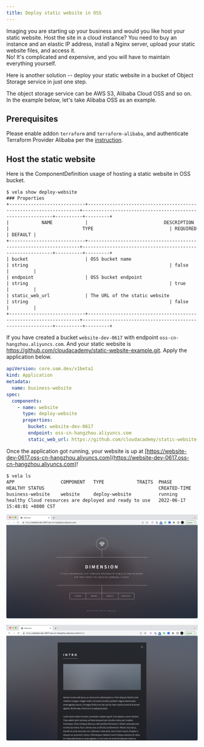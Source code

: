 ```yaml
---
title: Deploy static website in OSS
---
```


Imaging you are starting up your business and would you like host your static website.
Host the site in a cloud instance? You need to buy an instance and an elastic IP address, install a Nginx server, upload your static
website files, and access it.  
No! It's complicated and expensive, and you will have to maintain everything yourself.

Here is another solution -- deploy your static website in a bucket of Object Storage service in just one step.

The object storage service can be AWS S3, Alibaba Cloud OSS and so on. In the example below, let's take Alibaba OSS as an example.

## Prerequisites

Please enable addon `terraform` and `terraform-alibaba`, and authenticate Terraform Provider Alibaba per the [instruction](../../../reference/addons/terraform).

## Host the static website

Here is the ComponentDefinition usage of hosting a static website in OSS bucket.

```shell
$ vela show deploy-website
### Properties
+----------------------------+-------------------------------------------------------------------+-----------------------------------------------------------+----------+---------+
|            NAME            |                            DESCRIPTION                            |                           TYPE                            | REQUIRED | DEFAULT |
+----------------------------+-------------------------------------------------------------------+-----------------------------------------------------------+----------+---------+
| bucket                     | OSS bucket name                                                   | string                                                    | false    |         |
| endpoint                   | OSS bucket endpoint                                               | string                                                    | true     |         |
| static_web_url             | The URL of the static website                                     | string                                                    | false    |         |
+----------------------------+-------------------------------------------------------------------+-----------------------------------------------------------+----------+---------+
```

If you have created a bucket `website-dev-0617` with endpoint `oss-cn-hangzhou.aliyuncs.com`. And your static website is
https://github.com/cloudacademy/static-website-example.git. Apply the application below.

```yaml
apiVersion: core.oam.dev/v1beta1
kind: Application
metadata:
  name: business-website
spec:
  components:
    - name: website
      type: deploy-website
      properties:
        bucket: website-dev-0617
        endpoint: oss-cn-hangzhou.aliyuncs.com
        static_web_url: https://github.com/cloudacademy/static-website-example.git

```

Once the application got running, your website is up at [https://website-dev-0617.oss-cn-hangzhou.aliyuncs.com](https://website-dev-0617.oss-cn-hangzhou.aliyuncs.com)!

```shell
$ vela ls
APP             	COMPONENT	TYPE          	TRAITS	PHASE  	HEALTHY	STATUS                                       	CREATED-TIME
business-website	website  	deploy-website	      	running	healthy	Cloud resources are deployed and ready to use	2022-06-17 15:48:01 +0800 CST

```

![](../../../resources/deploy-website-snaphost-index.jpg)

![](../../../resources/deploy-website-snaphost-about.jpg)
